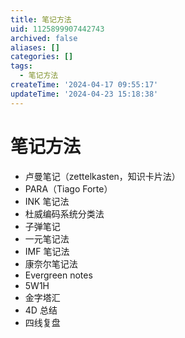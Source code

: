 ```yaml
---
title: 笔记方法
uid: 1125899907442743
archived: false
aliases: []
categories: []
tags:
  - 笔记方法
createTime: '2024-04-17 09:55:17'
updateTime: '2024-04-23 15:18:38'
---
```


# 笔记方法

- 卢曼笔记（zettelkasten，知识卡片法）
- PARA（Tiago Forte）
- INK 笔记法
- 杜威编码系统分类法
- 子弹笔记
- 一元笔记法
- IMF 笔记法
- 康奈尔笔记法
- Evergreen notes
- 5W1H
- 金字塔汇
- 4D 总结
- 四线复盘
